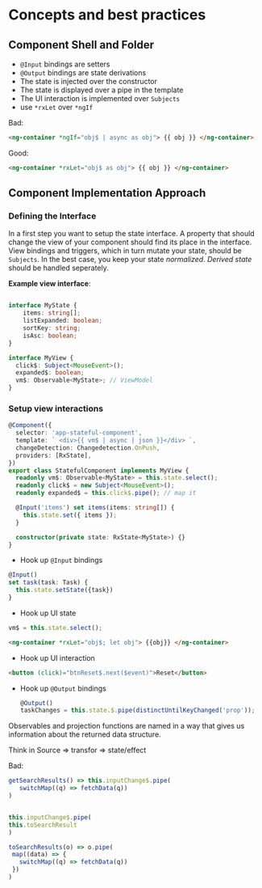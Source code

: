 # Concepts and best practices

## Component Shell and Folder

- `@Input` bindings are setters
- `@Output` bindings are state derivations
- The state is injected over the constructor
- The state is displayed over a pipe in the template
- The UI interaction is implemented over `Subjects`
- use `*rxLet` over `*ngIf`

Bad:

```html
<ng-container *ngIf="obj$ | async as obj"> {{ obj }} </ng-container>
```

Good:

```html
<ng-container *rxLet="obj$ as obj"> {{ obj }} </ng-container>
```

## Component Implementation Approach

### Defining the Interface

In a first step you want to setup the state interface. A property that should change the view of your component should find its place in the interface.
View bindings and triggers, which in turn mutate your state, should be `Subjects`.
In the best case, you keep your state _normalized_.
_Derived state_ should be handled seperately.

**Example view interface**:

```typescript

interface MyState {
    items: string[];
    listExpanded: boolean;
    sortKey: string;
    isAsc: boolean;
}

interface MyView {
  click$: Subject<MouseEvent>();
  expanded$: boolean;
  vm$: Observable<MyState>; // ViewModel
}
```

### Setup view interactions

```typescript
@Component({
  selector: 'app-stateful-component',
  template: ` <div>{{ vm$ | async | json }}</div> `,
  changeDetection: Changedetection.OnPush,
  providers: [RxState],
})
export class StatefulComponent implements MyView {
  readonly vm$: Observable<MyState> = this.state.select();
  readonly click$ = new Subject<MouseEvent>();
  readonly expanded$ = this.click$.pipe(); // map it

  @Input('items') set items(items: string[]) {
    this.state.set({ items });
  }

  constructor(private state: RxState<MyState>) {}
}
```

- Hook up `@Input` bindings

```typescript
@Input()
set task(task: Task) {
  this.state.setState({task})
}
```

- Hook up UI state

```typescript
vm$ = this.state.select();
```

```html
<ng-container *rxLet="obj$; let obj"> {{obj}} </ng-container>
```

- Hook up UI interaction

```html
<button (click)="btnReset$.next($event)">Reset</button>
```

- Hook up `@Output` bindings

  ```typescript
  @Output()
  taskChanges = this.state.$.pipe(distinctUntilKeyChanged('prop'));
  ```

Observables and projection functions are named in a way that gives us information about the returned data structure.

Think in Source => transfor => state/effect

Bad:

```typescript
getSearchResults() => this.inputChange$.pipe(
   switchMap((q) => fetchData(q))
)
```

```typescript

this.inputChange$.pipe(
this.toSearchResult
)

toSearchResults(o) => o.pipe(
 map((data) => {
   switchMap((q) => fetchData(q))
 })
)
```
